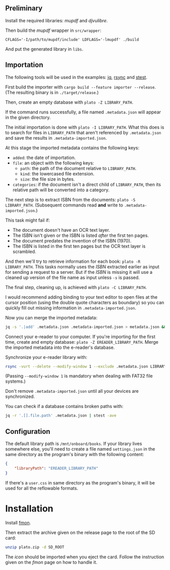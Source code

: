 ## Preliminary

Install the required libraries: *mupdf* and *djvulibre*.

Then build the *mupdf* wrapper in `src/wrapper`:

```
CFLAGS='-I/path/to/mupdf/include' LDFLAGS='-lmupdf' ./build
```

And put the generated library in `libs`.

## Importation

The following tools will be used in the examples: [jq](https://stedolan.github.io/jq/), [rsync](https://rsync.samba.org/) and [stest](https://git.suckless.org/dmenu/tree/stest.c).

First build the importer with `cargo build --feature importer --release`. (The resulting binary is in `./target/release`.)

Then, create an empty database with `plato -Z LIBRARY_PATH`.

If the command runs successfully, a file named `.metadata.json` will appear in the given directory.

The initial importation is done with `plato -I LIBRARY_PATH`. What this does is to search for files in `LIBRARY_PATH` that aren't referenced by `.metadata.json` and save the results in `.metadata-imported.json`.

At this stage the imported metadata contains the following keys:

- `added`: the date of importation.
- `file`: an object with the following keys:
	- `path`: the path of the document relative to `LIBRARY_PATH`.
	- `kind`: the lowercased file extension.
	- `size`: the file size in bytes.
- `categories`: if the document isn't a direct child of `LIBRARY_PATH`, then its relative path will be converted into a category.

The next step is to extract ISBN from the documents: `plato -S LIBRARY_PATH`. (Subsequent commands read **and** write to `.metadata-imported.json`.)

This task might fail if:

- The document doesn't have an OCR text layer.
- The ISBN isn't given or the ISBN is listed *after* the first ten pages.
- The document predates the invention of the ISBN (1970).
- The ISBN is listed in the first ten pages but the OCR text layer is scrambled.

And then we'll try to retrieve information for each book: `plato -R LIBRARY_PATH`. This tasks normally uses the *ISBN* extracted earlier as input for sending a request to a server. But if the *ISBN* is missing it will use a cleaned up version of the file name as input unless `-s` is passed.
 
The final step, cleaning up, is achieved with `plato -C LIBRARY_PATH`.

I would recommend adding binding to your text editor to open files at the cursor position (using the double quote characters as boundary) so you can quickly fill out missing information in `.metadata-imported.json`.

Now you can merge the imported metadata:

```sh
jq -s '.|add' .metadata.json .metadata-imported.json > metadata.json && mv metadata.json .metadata.json
```

Connect your e-reader to your computer. If you're importing for the first time, create and empty database: `plato -Z EREADER_LIBRARY_PATH`. Merge the imported metadata into the e-reader's database.

Synchronize your e-reader library with:

```sh
rsync -vurt --delete --modify-window 1 --exclude .metadata.json LIBRARY_PATH/ EREADER_LIBRARY_PATH/`
```

(Passing `--modify-window 1` is mandatory when dealing with FAT32 file systems.)

Don't remove `.metadata-imported.json` until all your devices are synchronized.

You can check if a database contains broken paths with:

```sh
jq -r '.[].file.path' .metadata.json | stest -ave
```

## Configuration

The default library path is `/mnt/onboard/books`. If your library lives somewhere else, you'll need to create a file named `settings.json` in the same directory as the program's binary with the following content:
```json
{
	"libraryPath": "EREADER_LIBRARY_PATH"
}
```

If there's a `user.css` in same directory as the program's binary, it will be used for all the reflowable formats.

# Installation

Install [fmon](https://github.com/baskerville/fmon).

Then extract the archive given on the release page to the root of the SD card:

```sh
unzip plato.zip -d SD_ROOT

```

The *icon* should be imported when you eject the card. Follow the instruction given on the *fmon* page on how to handle it.
